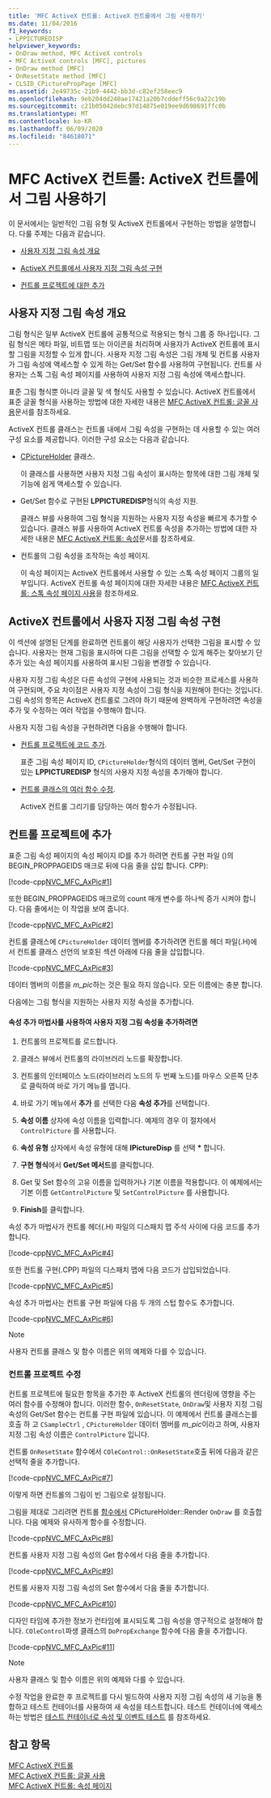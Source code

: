 ```yaml
---
title: 'MFC ActiveX 컨트롤: ActiveX 컨트롤에서 그림 사용하기'
ms.date: 11/04/2016
f1_keywords:
- LPPICTUREDISP
helpviewer_keywords:
- OnDraw method, MFC ActiveX controls
- MFC ActiveX controls [MFC], pictures
- OnDraw method [MFC]
- OnResetState method [MFC]
- CLSID_CPicturePropPage [MFC]
ms.assetid: 2e49735c-21b9-4442-bb3d-c82ef258eec9
ms.openlocfilehash: 9eb204dd240ae17421a20b7cddeff56c9a22c19b
ms.sourcegitcommit: c21b05042debc97d14875e019ee9d698691ffc0b
ms.translationtype: MT
ms.contentlocale: ko-KR
ms.lasthandoff: 06/09/2020
ms.locfileid: "84618071"
---
```

# <a name="mfc-activex-controls-using-pictures-in-an-activex-control"></a>MFC ActiveX 컨트롤: ActiveX 컨트롤에서 그림 사용하기

이 문서에서는 일반적인 그림 유형 및 ActiveX 컨트롤에서 구현하는 방법을 설명합니다. 다룰 주제는 다음과 같습니다.

- [사용자 지정 그림 속성 개요](#_core_overview_of_custom_picture_properties)

- [ActiveX 컨트롤에서 사용자 지정 그림 속성 구현](#_core_implementing_a_custom_picture_property_in_your_activex_control)

- [컨트롤 프로젝트에 대한 추가](#_core_additions_to_your_control_project)

## <a name="overview-of-custom-picture-properties"></a><a name="_core_overview_of_custom_picture_properties"></a>사용자 지정 그림 속성 개요

그림 형식은 일부 ActiveX 컨트롤에 공통적으로 적용되는 형식 그룹 중 하나입니다. 그림 형식은 메타 파일, 비트맵 또는 아이콘을 처리하며 사용자가 ActiveX 컨트롤에 표시할 그림을 지정할 수 있게 합니다. 사용자 지정 그림 속성은 그림 개체 및 컨트롤 사용자가 그림 속성에 액세스할 수 있게 하는 Get/Set 함수를 사용하여 구현됩니다. 컨트롤 사용자는 스톡 그림 속성 페이지를 사용하여 사용자 지정 그림 속성에 액세스합니다.

표준 그림 형식뿐 아니라 글꼴 및 색 형식도 사용할 수 있습니다. ActiveX 컨트롤에서 표준 글꼴 형식을 사용하는 방법에 대한 자세한 내용은 [MFC ActiveX 컨트롤: 글꼴 사용](mfc-activex-controls-using-fonts.md)문서를 참조하세요.

ActiveX 컨트롤 클래스는 컨트롤 내에서 그림 속성을 구현하는 데 사용할 수 있는 여러 구성 요소를 제공합니다. 이러한 구성 요소는 다음과 같습니다.

- [CPictureHolder](reference/cpictureholder-class.md) 클래스.

   이 클래스를 사용하면 사용자 지정 그림 속성이 표시하는 항목에 대한 그림 개체 및 기능에 쉽게 액세스할 수 있습니다.

- Get/Set 함수로 구현된 **LPPICTUREDISP**형식의 속성 지원.

   클래스 뷰를 사용하여 그림 형식을 지원하는 사용자 지정 속성을 빠르게 추가할 수 있습니다. 클래스 뷰를 사용하여 ActiveX 컨트롤 속성을 추가하는 방법에 대한 자세한 내용은 [MFC ActiveX 컨트롤: 속성](mfc-activex-controls-properties.md)문서를 참조하세요.

- 컨트롤의 그림 속성을 조작하는 속성 페이지.

   이 속성 페이지는 ActiveX 컨트롤에서 사용할 수 있는 스톡 속성 페이지 그룹의 일부입니다. ActiveX 컨트롤 속성 페이지에 대한 자세한 내용은 [MFC ActiveX 컨트롤: 스톡 속성 페이지 사용](mfc-activex-controls-using-stock-property-pages.md)을 참조하세요.

## <a name="implementing-a-custom-picture-property-in-your-activex-control"></a><a name="_core_implementing_a_custom_picture_property_in_your_activex_control"></a>ActiveX 컨트롤에서 사용자 지정 그림 속성 구현

이 섹션에 설명된 단계를 완료하면 컨트롤이 해당 사용자가 선택한 그림을 표시할 수 있습니다. 사용자는 현재 그림을 표시하며 다른 그림을 선택할 수 있게 해주는 찾아보기 단추가 있는 속성 페이지를 사용하여 표시된 그림을 변경할 수 있습니다.

사용자 지정 그림 속성은 다른 속성의 구현에 사용되는 것과 비슷한 프로세스를 사용하여 구현되며, 주요 차이점은 사용자 지정 속성이 그림 형식을 지원해야 한다는 것입니다. 그림 속성의 항목은 ActiveX 컨트롤로 그려야 하기 때문에 완벽하게 구현하려면 속성을 추가 및 수정하는 여러 작업을 수행해야 합니다.

사용자 지정 그림 속성을 구현하려면 다음을 수행해야 합니다.

- [컨트롤 프로젝트에 코드 추가](#_core_additions_to_your_control_project).

   표준 그림 속성 페이지 ID, `CPictureHolder`형식의 데이터 멤버, Get/Set 구현이 있는 **LPPICTUREDISP** 형식의 사용자 지정 속성을 추가해야 합니다.

- [컨트롤 클래스의 여러 함수 수정](#_core_modifications_to_your_control_project).

   ActiveX 컨트롤 그리기를 담당하는 여러 함수가 수정됩니다.

## <a name="additions-to-your-control-project"></a><a name="_core_additions_to_your_control_project"></a>컨트롤 프로젝트에 추가

표준 그림 속성 페이지의 속성 페이지 ID를 추가 하려면 컨트롤 구현 파일 ()의 BEGIN_PROPPAGEIDS 매크로 뒤에 다음 줄을 삽입 합니다. CPP):

[!code-cpp[NVC_MFC_AxPic#1](codesnippet/cpp/mfc-activex-controls-using-pictures-in-an-activex-control_1.cpp)]

또한 BEGIN_PROPPAGEIDS 매크로의 count 매개 변수를 하나씩 증가 시켜야 합니다. 다음 줄에서는 이 작업을 보여 줍니다.

[!code-cpp[NVC_MFC_AxPic#2](codesnippet/cpp/mfc-activex-controls-using-pictures-in-an-activex-control_2.cpp)]

컨트롤 클래스에 `CPictureHolder` 데이터 멤버를 추가하려면 컨트롤 헤더 파일(.H)에서 컨트롤 클래스 선언의 보호된 섹션 아래에 다음 줄을 삽입합니다.

[!code-cpp[NVC_MFC_AxPic#3](codesnippet/cpp/mfc-activex-controls-using-pictures-in-an-activex-control_3.h)]

데이터 멤버의 이름을 *m_pic*하는 것은 필요 하지 않습니다. 모든 이름에는 충분 합니다.

다음에는 그림 형식을 지원하는 사용자 지정 속성을 추가합니다.

#### <a name="to-add-a-custom-picture-property-using-the-add-property-wizard"></a>속성 추가 마법사를 사용하여 사용자 지정 그림 속성을 추가하려면

1. 컨트롤의 프로젝트를 로드합니다.

1. 클래스 뷰에서 컨트롤의 라이브러리 노드를 확장합니다.

1. 컨트롤의 인터페이스 노드(라이브러리 노드의 두 번째 노드)를 마우스 오른쪽 단추로 클릭하여 바로 가기 메뉴를 엽니다.

1. 바로 가기 메뉴에서 **추가** 를 선택한 다음 **속성 추가**를 선택합니다.

1. **속성 이름** 상자에 속성 이름을 입력합니다. 예제의 경우 이 절차에서 `ControlPicture` 를 사용합니다.

1. **속성 유형** 상자에서 속성 유형에 대해 **IPictureDisp** 를 선택 <strong>\*</strong> 합니다.

1. **구현 형식**에서 **Get/Set 메서드**를 클릭합니다.

1. Get 및 Set 함수의 고유 이름을 입력하거나 기본 이름을 적용합니다. 이 예제에서는 기본 이름 `GetControlPicture` 및 `SetControlPicture` 를 사용합니다.

1. **Finish**를 클릭합니다.

속성 추가 마법사가 컨트롤 헤더(.H) 파일의 디스패치 맵 주석 사이에 다음 코드를 추가합니다.

[!code-cpp[NVC_MFC_AxPic#4](codesnippet/cpp/mfc-activex-controls-using-pictures-in-an-activex-control_4.h)]

또한 컨트롤 구현(.CPP) 파일의 디스패치 맵에 다음 코드가 삽입되었습니다.

[!code-cpp[NVC_MFC_AxPic#5](codesnippet/cpp/mfc-activex-controls-using-pictures-in-an-activex-control_5.cpp)]

속성 추가 마법사는 컨트롤 구현 파일에 다음 두 개의 스텁 함수도 추가합니다.

[!code-cpp[NVC_MFC_AxPic#6](codesnippet/cpp/mfc-activex-controls-using-pictures-in-an-activex-control_6.cpp)]

> [!NOTE]
> 사용자 컨트롤 클래스 및 함수 이름은 위의 예제와 다를 수 있습니다.

### <a name="modifications-to-your-control-project"></a><a name="_core_modifications_to_your_control_project"></a>컨트롤 프로젝트 수정

컨트롤 프로젝트에 필요한 항목을 추가한 후 ActiveX 컨트롤의 렌더링에 영향을 주는 여러 함수를 수정해야 합니다. 이러한 함수, `OnResetState`, `OnDraw`및 사용자 지정 그림 속성의 Get/Set 함수는 컨트롤 구현 파일에 있습니다. 이 예제에서 컨트롤 클래스는를 호출 하 고 `CSampleCtrl` , `CPictureHolder` 데이터 멤버를 *m_pic*이라고 하며, 사용자 지정 그림 속성 이름은 `ControlPicture` 입니다.

컨트롤 `OnResetState` 함수에서 `COleControl::OnResetState`호출 뒤에 다음과 같은 선택적 줄을 추가합니다.

[!code-cpp[NVC_MFC_AxPic#7](codesnippet/cpp/mfc-activex-controls-using-pictures-in-an-activex-control_7.cpp)]

이렇게 하면 컨트롤의 그림이 빈 그림으로 설정됩니다.

그림을 제대로 그리려면 컨트롤 [함수에서](reference/cpictureholder-class.md#render) CPictureHolder::Render `OnDraw` 를 호출합니다. 다음 예제와 유사하게 함수를 수정합니다.

[!code-cpp[NVC_MFC_AxPic#8](codesnippet/cpp/mfc-activex-controls-using-pictures-in-an-activex-control_8.cpp)]

컨트롤 사용자 지정 그림 속성의 Get 함수에서 다음 줄을 추가합니다.

[!code-cpp[NVC_MFC_AxPic#9](codesnippet/cpp/mfc-activex-controls-using-pictures-in-an-activex-control_9.cpp)]

컨트롤 사용자 지정 그림 속성의 Set 함수에서 다음 줄을 추가합니다.

[!code-cpp[NVC_MFC_AxPic#10](codesnippet/cpp/mfc-activex-controls-using-pictures-in-an-activex-control_10.cpp)]

디자인 타임에 추가한 정보가 런타임에 표시되도록 그림 속성을 영구적으로 설정해야 합니다. `COleControl`파생 클래스의 `DoPropExchange` 함수에 다음 줄을 추가합니다.

[!code-cpp[NVC_MFC_AxPic#11](codesnippet/cpp/mfc-activex-controls-using-pictures-in-an-activex-control_11.cpp)]

> [!NOTE]
> 사용자 클래스 및 함수 이름은 위의 예제와 다를 수 있습니다.

수정 작업을 완료한 후 프로젝트를 다시 빌드하여 사용자 지정 그림 속성의 새 기능을 통합하고 테스트 컨테이너를 사용하여 새 속성을 테스트합니다. 테스트 컨테이너에 액세스하는 방법은 [테스트 컨테이너로 속성 및 이벤트 테스트](testing-properties-and-events-with-test-container.md) 를 참조하세요.

## <a name="see-also"></a>참고 항목

[MFC ActiveX 컨트롤](mfc-activex-controls.md)<br/>
[MFC ActiveX 컨트롤: 글꼴 사용](mfc-activex-controls-using-fonts.md)<br/>
[MFC ActiveX 컨트롤: 속성 페이지](mfc-activex-controls-property-pages.md)
